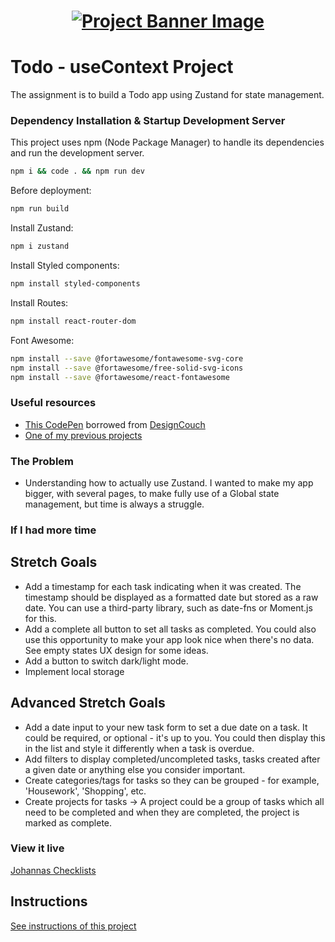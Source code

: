 <h1 align="center">
  <a href="">
    <img src="./src/assets/banner.svg" alt="Project Banner Image">
  </a>
</h1>

# Todo - useContext Project

The assignment is to build a Todo app using Zustand for state management.

### Dependency Installation & Startup Development Server

This project uses npm (Node Package Manager) to handle its dependencies and run the development server.

```bash
npm i && code . && npm run dev
```
Before deployment:

```bash
npm run build
```

Install Zustand: 

```bash
npm i zustand
```

Install Styled components: 

```bash
npm install styled-components
```

Install Routes: 

```bash
npm install react-router-dom
```

Font Awesome:  
```bash
npm install --save @fortawesome/fontawesome-svg-core  
npm install --save @fortawesome/free-solid-svg-icons  
npm install --save @fortawesome/react-fontawesome  
```  

### Useful resources

- [This CodePen](https://codepen.io/joheri1/pen/MWNdRNX) borrowed from [DesignCouch](https://codepen.io/designcouch)   
- [One of my previous projects](https://github.com/joheri1/project-movies-vite)

### The Problem
- Understanding how to actually use Zustand. I wanted to make my app bigger, with several pages, to make fully use of a Global state management, but time is always a struggle.

### If I had more time
## Stretch Goals
- Add a timestamp for each task indicating when it was created. The timestamp should be displayed as a formatted date but stored as a raw date. You can use a third-party library, such as date-fns or Moment.js for this.
- Add a complete all button to set all tasks as completed. You could also use this opportunity to make your app look nice when there's no data. See empty states UX design for some ideas.
- Add a button to switch dark/light mode.
- Implement local storage
## Advanced Stretch Goals
- Add a date input to your new task form to set a due date on a task. It could be required, or optional - it's up to you. You could then display this in the list and style it differently when a task is overdue.
- Add filters to display completed/uncompleted tasks, tasks created after a given date or anything else you consider important.
- Create categories/tags for tasks so they can be grouped - for example, 'Housework', 'Shopping', etc.
- Create projects for tasks → A project could be a group of tasks which all need to be completed and when they are completed, the project is marked as complete.

### View it live

[Johannas Checklists](https://johannas-checklists.netlify.app/)

## Instructions

<a href="instructions.md">
   See instructions of this project
  </a>
